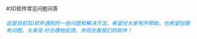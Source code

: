 #3D软件常见问题问答
######   <font color=#008cff>这是目前3D软件遇到的一些问题和解决方法，希望对大家有所帮助，也希望后期有问题，大家及 时合理地反馈。共同完善我们的软件！</font>
